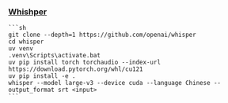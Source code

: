 ### [Whishper](https://github.com/openai/whisper)

````{tab} From source
```sh
git clone --depth=1 https://github.com/openai/whisper
cd whisper
uv venv
.venv\Scripts\activate.bat
uv pip install torch torchaudio --index-url https://download.pytorch.org/whl/cu121
uv pip install -e .
whisper --model large-v3 --device cuda --language Chinese --output_format srt <input>
```
````